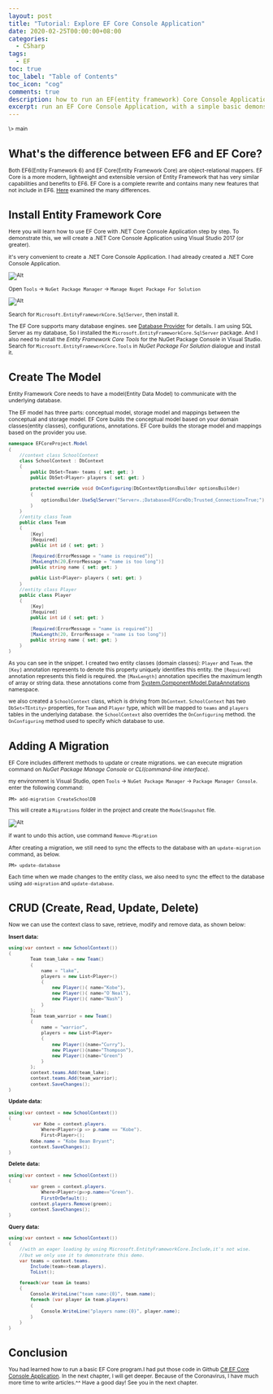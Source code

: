 ```yaml
---
layout: post
title: "Tutorial: Explore EF Core Console Application"
date: 2020-02-25T00:00:00+08:00
categories:
  - CSharp
tags:
  - EF
toc: true
toc_label: "Table of Contents"
toc_icon: "cog"
comments: true
description: how to run an EF(entity framework) Core Console Application, with a simple, basic demonstration.
excerpt: run an EF Core Console Application, with a simple basic demonstration.
---
```

<span style="font-size: 0.75em;">
\>
<a href="/blog/csharp/2020/02/28/Entitiy-Framework-Tutorial/" style="cursor: pointer;text-decoration: none;">main</a>
<span>

# What's the difference between EF6 and EF Core?
Both EF6(Entity Framework 6) and EF Core(Entity Framework Core) are object-relational mappers. EF Core is a more modern, lightweight and extensible version of Entity Framework that has very similar capabilities and benefits to EF6. EF Core is a complete rewrite and contains many new features that not include in EF6.  [Here][1] examined the many differences.

# Install Entity Framework Core
Here you will learn how to use EF Core with .NET Core Console Application step by step. To demonstrate this, we will create a .NET Core Console Application using Visual Studio 2017 (or greater).

it's very convenient to create a .NET Core Console Application. I had already created a .NET Core Console Application.

![Alt][3]

Open `Tools` -> `NuGet Package Manager` -> `Manage Nuget Package For Solution`

![Alt][4]

Search for `Microsoft.EntityFrameworkCore.SqlServer`, then install it.

The EF Core supports many database engines. see [Database Provider][2] for details. I am using SQL Server as my database, So I installed the `Microsoft.EntityFrameworkCore.SqlServer` package. And I also need to install the *Entity Framework Core Tools* for the NuGet Package Console in Visual Studio. Search for `Microsoft.EntityFrameworkCore.Tools` in *NuGet Package For Solution* dialogue and install it.

# Create The Model
Entity Framework Core needs to have a model(Entity Data Model) to communicate with the underlying database. 

The EF model has three parts: conceptual model, storage model and mappings between the conceptual and storage model. EF Core builds the conceptual model based on your domain classes(entity classes), configurations, annotations.  EF Core builds the storage model and mappings based on the provider you use.

```c#
namespace EFCoreProject.Model
{
    //context class SchoolContext
    class SchoolContext : DbContext
    {
        public DbSet<Team> teams { set; get; }
        public DbSet<Player> players { set; get; }

        protected override void OnConfiguring(DbContextOptionsBuilder optionsBuilder)
        {
            optionsBuilder.UseSqlServer("Server=.;Database=EFCoreDb;Trusted_Connection=True;");
        }
    }
    //entity class Team
    public class Team
    {
        [Key]
        [Required]
        public int id { set; get; }

        [Required(ErrorMessage = "name is required")]
        [MaxLength(20,ErrorMessage = "name is too long")]
        public string name { set; get; }

        public List<Player> players { set; get; }
    }
    //entity class Player
    public class Player 
    {
        [Key]
        [Required]
        public int id { set; get; }

        [Required(ErrorMessage = "name is required")]
        [MaxLength(20, ErrorMessage = "name is too long")]
        public string name { set; get; }
    }
}
```

As you can see in the snippet. I created two entity classes (domain classes): `Player` and `Team`. the `[Key]` annotation represents to denote this property uniquely identifies this entity. the `[Required]` annotation represents this field is required. the `[MaxLength]` annotation specifies the maximum length of array or string data. these annotations come from 
[System.ComponentModel.DataAnnotations][5] namespace.

we also created a `SchoolContext` class, which is driving from `DbContext`. `SchoolContext` has two `DbSet<TEntity>` properties, for `Team` and `Player` type, which will be mapped to `teams` and `players` tables in the underlying database. the `SchoolContext` also overrides the `OnConfiguring` method. the `OnConfiguring` method used to specify which database to use. 

# Adding A Migration
EF Core includes different methods to update or create migrations. we can execute migration command on *NuGet Package Manage Console* or *CLI(command-line interface)*.

my environment is Visual Studio, open `Tools` -> `NuGet Package Manager` -> `Package Manager Console`. enter the following command:
```
PM> add-migration CreateSchoolDB
```

This will create a `Migrations` folder in the project and create the `ModelSnapshot` file.

![Alt][6]

if want to undo this action, use command `Remove-Migration`

After creating a migration, we still need to sync the effects to the database with an `update-migration` command, as below.
```
PM> update-database
```

Each time when we made changes to the entity class, we also need to sync the effect to the database using `add-migration` and `update-database`.


# CRUD (Create, Read, Update, Delete)
Now we can use the context class to save, retrieve, modify and remove data, as shown below:

**Insert data:**
```c#
using(var context = new SchoolContext())
{
        Team team_lake = new Team()
        {
            name = "lake",
            players = new List<Player>()
            {
                new Player(){ name="Kobe"},
                new Player(){ name="O`Neal"},
                new Player(){ name="Nash"}
            }
        };
        Team team_warrior = new Team()
        {
            name = "warrior",
            players = new List<Player>
            {
                new Player(){name="Curry"},
                new Player(){name="Thompson"},
                new Player(){name="Green"}
            }
        };
        context.teams.Add(team_lake);
        context.teams.Add(team_warrior);
        context.SaveChanges();
}
```

**Update data:**

```c#
using(var context = new SchoolContext())
{                
         var Kobe = context.players.
            Where<Player>(p => p.name == "Kobe").
            First<Player>();
        Kobe.name = "Kobe Bean Bryant";
        context.SaveChanges();
}
```

**Delete data:**

```c#
using(var context = new SchoolContext())
{
        var green = context.players.
            Where<Player>(p=>p.name=="Green").
            FirstOrDefault();
        context.players.Remove(green);
        context.SaveChanges();
}
```

**Query data:**

```c#
using(var context = new SchoolContext())
{
    //with an eager loading by using Microsoft.EntityFrameworkCore.Include,it's not wise.
    //but we only use it to demonstrate this demo.
    var teams = context.teams.
        Include(team=>team.players).
        ToList();

    foreach(var team in teams)
    {
        Console.WriteLine("team name:{0}", team.name);
        foreach (var player in team.players)
        {
            Console.WriteLine("players name:{0}", player.name);
        }
    }
}
```

# Conclusion

You had learned how to run a basic EF Core program.I had put those code in Github [C# EF Core Console Application][7]. In the next chapter, I will get deeper. Because of the Coronavirus, I have much more time to write articles.^^ Have a good day! See you in the next chapter.

[1]:https://docs.microsoft.com/en-us/ef/efcore-and-ef6/index
[2]:https://docs.microsoft.com/en-us/ef/core/providers/index?tabs=vs
[3]:/blog/assets/images/2020-02-25-Tutorial-Explore-EF-Core-Console-Application-a.png
[4]:/blog/assets/images/2020-02-25-Tutorial-Explore-EF-Core-Console-Application-b.png
[5]:https://docs.microsoft.com/en-us/dotnet/api/system.componentmodel.dataannotations?redirectedfrom=MSDN&view=netframework-4.8
[6]:/blog/assets/images/2020-02-25-Tutorial-Explore-EF-Core-Console-Application-c.png
[7]:https://github.com/voltwu/C-Sharp-Console-Application-EF-Core-Example
